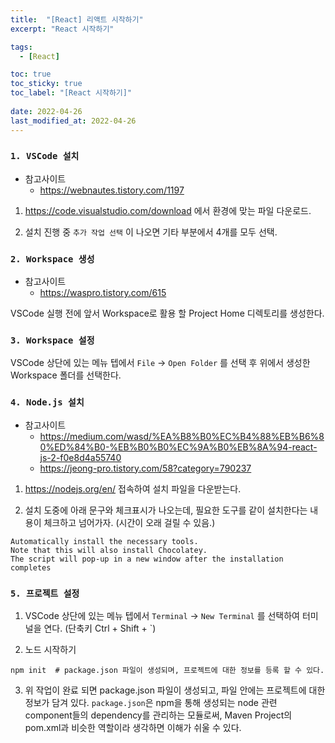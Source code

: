 ```yaml
---
title:  "[React] 리액트 시작하기"
excerpt: "React 시작하기"

tags:
  - [React]

toc: true
toc_sticky: true
toc_label: "[React 시작하기]"
 
date: 2022-04-26
last_modified_at: 2022-04-26
---
```


### ``1. VSCode 설치``
- 참고사이트
  - <https://webnautes.tistory.com/1197>

1) https://code.visualstudio.com/download 에서 환경에 맞는 파일 다운로드.

2) 설치 진행 중 ``추가 작업 선택`` 이 나오면 기타 부분에서 4개를 모두 선택.


### ``2. Workspace 생성``
- 참고사이트
  - <https://waspro.tistory.com/615>

VSCode 실행 전에 앞서 Workspace로 활용 할 Project Home 디렉토리를 생성한다.

### ``3. Workspace 설정``

VSCode 상단에 있는 메뉴 텝에서 ``File`` -> ``Open Folder`` 를 선택 후 위에서 생성한 Workspace 폴더를 선택한다.

### ``4. Node.js 설치``
- 참고사이트
  - <https://medium.com/wasd/%EA%B8%B0%EC%B4%88%EB%B6%80%ED%84%B0-%EB%B0%B0%EC%9A%B0%EB%8A%94-react-js-2-f0e8d4a55740>
  - <https://jeong-pro.tistory.com/58?category=790237>

1) https://nodejs.org/en/ 접속하여 설치 파일을 다운받는다.

2) 설치 도중에 아래 문구와 체크표시가 나오는데, 필요한 도구를 같이 설치한다는 내용이 체크하고 넘어가자. (시간이 오래 걸릴 수 있음.)

  ```
  Automatically install the necessary tools.
  Note that this will also install Chocolatey. 
  The script will pop-up in a new window after the installation completes
  ```

### ``5. 프로젝트 설정``

1) VSCode 상단에 있는 메뉴 텝에서 ``Terminal`` -> ``New Terminal`` 를 선택하여 터미널을 연다. (단축키 Ctrl + Shift + `)

2) 노드 시작하기

```console
npm init  # package.json 파일이 생성되며, 프로젝트에 대한 정보를 등록 할 수 있다.
```

3) 위 작업이 완료 되면 package.json 파일이 생성되고, 파일 안에는 프로젝트에 대한 정보가 담겨 있다. ``package.json``은 npm을 통해 생성되는 node 관련 component들의 dependency를 관리하는 모듈로써, Maven Project의 pom.xml과 비슷한 역할이라 생각하면 이해가 쉬울 수 있다.






